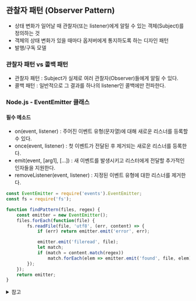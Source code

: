 ## 관찰자 패턴 (Observer Pattern) 

- 상태 변화가 일어날 때 관찰자(또는 listener)에게 알릴 수 있는 객체(Subject)를 정의하는 것
- 객체의 상태 변화가 있을 때마다 옵저버에게 통지하도록 하는 디자인 패턴
- 발행/구독 모델

### 관찰자 패턴 vs 콜백 패턴
- 관찰자 패턴 : Subject가 실제로 여러 관찰자(Observer)들에게 알릴 수 있다.
- 콜백 패턴 : 일반적으로 그 결과를 하나의 listener인 콜백에만 전파한다.

### Node.js - EventEmitter 클래스
#### 필수 메소드
- on(event, listener) : 주어진 이벤트 유형(문자열)에 대해 새로운 리스너를 등록할 수 있다.
- once(event, listener) : 첫 이벤트가 전달된 후 제거되는 새로운 리스너를 등록한다.
- emit(event, [arg1], [...]) : 새 이벤트를 발생시키고 리스터에게 전달할 추가적인 인자들을 지원한다.
- removeListener(event, listener) : 지정된 이벤트 유형에 대한 리스너를 제거한다.

```js
const EventEmitter = require('events').EventEmitter;
const fs = require('fs');

function findPattern(files, regex) {
    const emitter = new EventEmitter();
    files.forEach(function(file) {
        fs.readFile(file, 'utf8', (err, content) => {
            if (err) return emitter.emit('error', err);

            emitter.emit('fileread', file);
            let match;
            if (match = content.match(regex))
                match.forEach(elem => emitter.emit('found', file, elem));
        });
    });
    return emitter;
}
```

<details>
<summary>참고</summary>

- Node.js 디자인패턴


</details>